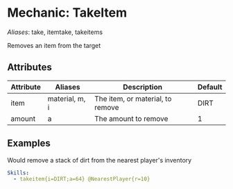 Mechanic: TakeItem
=================
*Aliases*: take, itemtake, takeitems

Removes an item from the target

Attributes
----------

| Attribute | Aliases| Description  | Default |
|-----------|----------------|----------------------------------|---------|
| item  | material, m, i | The item, or material, to remove | DIRT|
| amount| a  | The amount to remove | 1   |


Examples
--------

Would remove a stack of dirt from the nearest player's inventory
```yml
Skills:
  - takeitem{i=DIRT;a=64} @NearestPlayer{r=10}
```
  